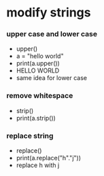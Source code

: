 # **modify strings**
### **upper case and lower case**
- upper()
- a = "hello world"
- print(a.upper())
- HELLO WORLD
- same idea for lower case
### **remove whitespace**
- strip()
- print(a.strip())
### **replace string**
- replace()
- print(a.replace("h"."j"))
- replace h with j